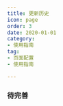 ```yaml
---
title: 更新历史
icon: page
order: 3
date: 2020-01-01
category:
- 使用指南
tag:
- 页面配置
- 使用指南

---
```


### 待完善
